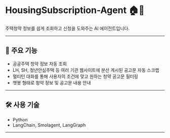 # HousingSubscription-Agent 🏠🤖

주택청약 정보를 쉽게 조회하고 신청을 도와주는 AI 에이전트입니다.

---

## 📌 주요 기능
- 공공주택 청약 정보 자동 조회
- LH, SH, 청년안심주택 등 여러 기관 웹사이트에 분산 게시된 공고문 자동 스크랩
- 멀티턴 대화를 통해 사용자의 조건에 맞고 원하는 청약 공고문 필터링
- 챗봇 형태로 청약 정보 및 공고문 내용 안내
---

## 🛠️ 사용 기술
- Python
- LangChain, Smolagent, LangGraph
---
